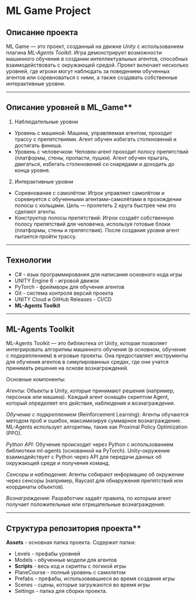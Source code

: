 # ML Game Project

## Описание проекта
ML Game — это проект, созданный на движке _Unity_ с использованием плагина _ML-Agents Toolkit_. Игра демонстрирует возможности машинного обучения в создании интеллектуальных агентов, способных взаимодействовать с окружающей средой. Проект включает несколько уровней, где игроки могут наблюдать за поведением обученных агентов или соревноваться с ними, а также создавать собственные интерактивные уровни.

---

## Описание уровней в ML_Game**

1. Наблюдательные уровни
- Уровень с машиной:
    Машина, управляемая агентом, проходит трассу с препятствиями. Агент обучен избегать столкновений и достигать финиша.
- Уровень с человечком:
    Человек-агент проходит полосу препятствий (платформы, стены, пропасти, пушки). Агент обучен прыгать, двигаться, избегать столкновений со снарядами и доходить до конца уровня. 

2. Интерактивные уровни
- Соревнование с самолётом:
    Игрок управляет самолётом и соревнуется с обученными агентами-самолётами в прохождении полосы с кольцами. Цель — пролететь 2 круга быстрее чем это сделают агенты.
- Конструктор полосы препятствий:
    Игрок создаёт собственную полосу препятствий для человечка, используя готовые блоки (платформы, стены и препятствия). После создания уровня агент пытается пройти трассу.

---

## Технологии

* C# - язык программирования для написания основного кода игры
* UNITY Engine 6 - игровой движок
* PyTorch - фреймворк для обучения агентов
* Git - система контроля версий проекта
* UNITY Cloud и GitHub Releases - CI/CD 
* **ML-Agents Toolkit**

---

## ML-Agents Toolkit
ML-Agents Toolkit — это библиотека от Unity, которая позволяет интегрировать алгоритмы машинного обучения (в основном, обучение с подкреплением) в игровые проекты. Она предоставляет инструменты для обучения агентов в симулированных средах, где они учатся принимать решения на основе вознаграждений.

Основные компоненты:

_Агенты_: Объекты в Unity, которые принимают решения (например, персонаж или машина). Каждый агент оснащён скриптом Agent, который определяет его действия, наблюдения и вознаграждения.

_Обучение с подкреплением_ (Reinforcement Learning): Агенты обучаются методом проб и ошибок, максимизируя суммарное вознаграждение. ML-Agents использует алгоритмы, такие как Proximal Policy Optimization (PPO).

_Python API_: Обучение происходит через Python с использованием библиотеки ml-agents (основанной на PyTorch). Unity-окружение взаимодействует с Python через API для передачи данных об окружающей среде и получения команд.

_Сенсоры и наблюдения_: Агенты собирают информацию об окружении через сенсоры (например, Raycast для обнаружения препятствий или координаты объектов).

_Вознаграждения_: Разработчик задаёт правила, по которым агент получает положительные или отрицательные вознаграждения.

---

## Структура репозитория проекта**

**Assets** - основная папка проекта. Содержит папки:
* Levels - префабы уровней
* Models - обученные модели для агентов
* **Scripts** - весь код и скрипты с логикой игры
* PlaneCourse - полный уровень с самолетом
* Prefabs - префабы, использовавшиеся во время создания игры
* Scenes - сцены, которые загружаются во время игры
* Settings - папка для сборки проекта.